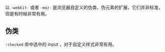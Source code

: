 以 `-webkit-` 或者 `-moz-` 是浏览器自定义的伪类、伪元素的扩展，它们并非标准，但是有时候非常有用。

## 伪类

`:checked` 命中选中的 input ，对于自定义样式非常有用。
